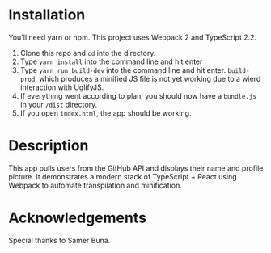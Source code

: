 # Installation

You'll need yarn or npm. This project uses Webpack 2 and TypeScript 2.2.

1. Clone this repo and `cd` into the directory.
2. Type `yarn install` into the command line and hit enter
3. Type `yarn run build-dev` into the command line and hit enter. `build-prod`, which produces a minified JS file is not yet working due to a wierd interaction with UglifyJS.
4. If everything went according to plan, you should now have a `bundle.js` in your `/dist` directory. 
5. If you open `index.html`, the app should be working.

# Description

This app pulls users from the GitHub API and displays their name and profile picture. It demonstrates a modern stack of TypeScript + React using Webpack to automate transpilation and minification.

# Acknowledgements

Special thanks to Samer Buna.